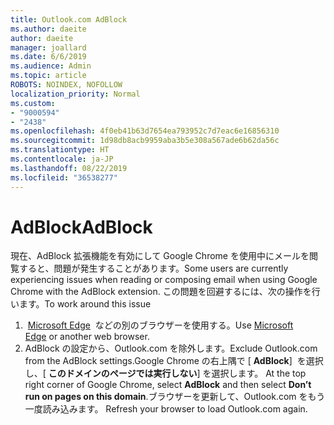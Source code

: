 ```yaml
---
title: Outlook.com AdBlock
ms.author: daeite
author: daeite
manager: joallard
ms.date: 6/6/2019
ms.audience: Admin
ms.topic: article
ROBOTS: NOINDEX, NOFOLLOW
localization_priority: Normal
ms.custom:
- "9000594"
- "2438"
ms.openlocfilehash: 4f0eb41b63d7654ea793952c7d7eac6e16856310
ms.sourcegitcommit: 1d98db8acb9959aba3b5e308a567ade6b62da56c
ms.translationtype: HT
ms.contentlocale: ja-JP
ms.lasthandoff: 08/22/2019
ms.locfileid: "36538277"
---
```

# <a name="adblock"></a><span data-ttu-id="e7d7a-102">AdBlock</span><span class="sxs-lookup"><span data-stu-id="e7d7a-102">AdBlock</span></span>

<span data-ttu-id="e7d7a-103">現在、AdBlock 拡張機能を有効にして Google Chrome を使用中にメールを閲覧すると、問題が発生することがあります。</span><span class="sxs-lookup"><span data-stu-id="e7d7a-103">Some users are currently experiencing issues when reading or composing email when using Google Chrome with the AdBlock extension.</span></span> <span data-ttu-id="e7d7a-104">この問題を回避するには、次の操作を行います。</span><span class="sxs-lookup"><span data-stu-id="e7d7a-104">To work around this issue</span></span>

1. <span data-ttu-id="e7d7a-105"> [Microsoft Edge](https://www.microsoft.com/windows/microsoft-edge)  などの別のブラウザーを使用する。</span><span class="sxs-lookup"><span data-stu-id="e7d7a-105">Use [Microsoft Edge](https://www.microsoft.com/windows/microsoft-edge) or another web browser.</span></span>
1. <span data-ttu-id="e7d7a-106">AdBlock の設定から、Outlook.com を除外します。</span><span class="sxs-lookup"><span data-stu-id="e7d7a-106">Exclude Outlook.com from the AdBlock settings.</span></span><span data-ttu-id="e7d7a-107">Google Chrome の右上隅で [ **AdBlock**]  を選択し、[ **このドメインのページでは実行しない**] を選択します。</span><span class="sxs-lookup"><span data-stu-id="e7d7a-107"> At the top right corner of Google Chrome, select **AdBlock** and then select **Don’t run on pages on this domain**.</span></span><span data-ttu-id="e7d7a-108">ブラウザーを更新して、Outlook.com をもう一度読み込みます。</span><span class="sxs-lookup"><span data-stu-id="e7d7a-108"> Refresh your browser to load Outlook.com again.</span></span>